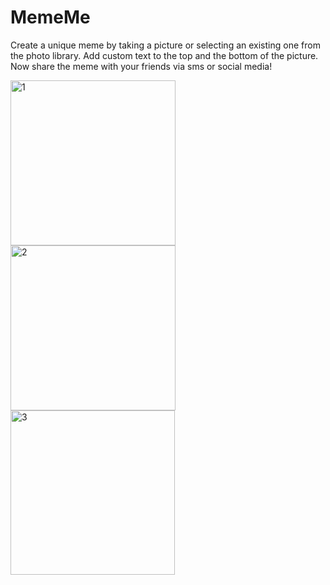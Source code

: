 # MemeMe

Create a unique meme by taking a picture or selecting an existing one from the photo library. Add custom text to the top and the bottom of the picture. Now share the meme with your friends via sms or social media!


<img width="264" alt="1" src="https://user-images.githubusercontent.com/25470293/41185380-c9c8cf70-6b55-11e8-81d8-8fefb253ea3c.png"> <img width="264" alt="2" src="https://user-images.githubusercontent.com/25470293/41185381-c9f6058a-6b55-11e8-9d63-efc8c0a66784.png"> <img width="263" alt="3" src="https://user-images.githubusercontent.com/25470293/41185382-ca04fc84-6b55-11e8-96de-7e22ed48732e.png">
